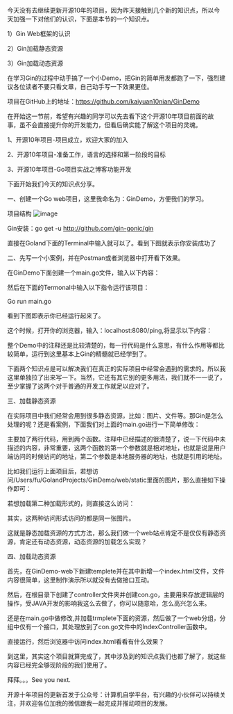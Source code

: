 今天没有去继续更新开源10年的项目，因为昨天接触到几个新的知识点，所以今天加强一下对他们的认识，下面是本节的一个知识点。

1）Gin Web框架的认识

2）Gin加载静态资源

3）Gin加载动态资源

在学习Gin的过程中动手搞了一个小Demo，把Gin的简单用发都跑了一下，强烈建议各位读者不要只看文章，自己动手写一下效果更佳。

项目在GitHub上的地址：https://github.com/kaiyuan10nian/GinDemo

在开始这一节前，希望有兴趣的同学可以先去看下这个开源10年项目前面的故事，虽不会直接提升你的开发能力，但看后确实能了解这个项目的灵魂。

1、开源10年项目-项目成立，欢迎大家的加入

2、开源10年项目-准备工作，语言的选择和第一阶段的目标

3、开源10年项目-Go项目实战之博客功能开发

下面开始我们今天的知识点分享。

一、创建一个Go web项目，这里我命名为：GinDemo，方便我们的学习。

项目结构
![image](https://user-images.githubusercontent.com/101968429/159395580-1babec22-7416-4f89-84de-b308a44e8f17.png)


Gin安装：go get -u http://github.com/gin-gonic/gin

直接在Goland下面的Terminal中输入就可以了。看到下图就表示你安装成功了


二、先写一个小案例，并在Postman或者浏览器中打开看下效果。

在GinDemo下面创建一个main.go文件，输入以下内容：


然后在下面的Termonal中输入以下指令运行该项目：

Go run main.go

看到下图即表示你已经运行起来了。


这个时候，打开你的浏览器，输入：localhost:8080/ping,将显示以下内容：


整个Demo中的注释还是比较清楚的，每一行代码是什么意思，有什么作用等都比较简单，运行到这里基本上Gin的精髓就已经学到了。

下面两个知识点是可以解决我们在真正的实际项目中经常会遇到的需求的。所以我这里单独拉了出来写一下。当然，它还有其它别的更多用法，我们就不一一说了，至少掌握了这两个对于普通的开发工作就足以应对了。

三、加载静态资源

在实际项目中我们经常会用到很多静态资源，比如：图片、文件等。那Gin是怎么处理的呢？还是看案例，下面我们对上面的main.go进行一下简单修改：


主要加了两行代码，用到两个函数。注释中已经描述的很清楚了，说一下代码中未描述的内容，非常重要，这两个函数的第一个参数就是相对地址，也就是说是用户端访问的时候访问的地址，第二个参数是本地服务器的地址，也就是引用的地址。

比如我们运行上面项目后，若想访问/Users/fu/GolandProjects/GinDemo/web/static里面的图片，那么直接如下操作即可：


若想加载第二种加载形式的，则直接这么访问：


其实，这两种访问形式访问的都是同一张图片。

这就是静态加载资源的方式方法，那么我们做一个web站点肯定不是仅仅有静态资源，肯定还有动态资源，动态资源的加载怎么实现？

四、加载动态资源

首先，在GinDemo-web下新建templete并在其中新增一个index.html文件，文件内容很简单，这里制作演示所以就没有去做接口互动。


然后，在根目录下创建了controller文件夹并创建con.go，主要用来存放逻辑层的操作，受JAVA开发的影响我这么去做了，你可以随意哈，怎么高兴怎么来。


还是在main.go中做修改,并加载trmplete下面的资源，然后做了一个web分组，分组中仅有一个接口，其处理放到了con.go文件中的IndexController函数中。


直接运行，然后浏览器中访问index.html看看有什么效果？


到这里，其实这个项目就算完成了，其中涉及到的知识点我们也都了解了，就这些内容已经完全够现阶段的我们使用了。

拜拜。。。See you next.

开源十年项目的更新首发于公众号：计算机自学平台，有兴趣的小伙伴可以持续关注，并欢迎各位加我的微信跟我一起完成并推动项目的发展。
